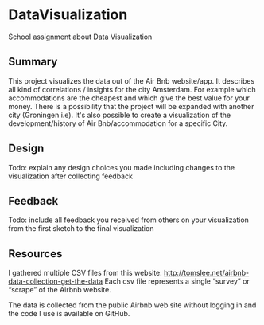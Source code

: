 # DataVisualization
School assignment about Data Visualization

## Summary
This project visualizes the data out of the Air Bnb website/app. It describes all kind of correlations / insights for the city Amsterdam. For example which accommodations are the cheapest and which give the best value for your money.
There is a possibility that the project will be expanded with another city (Groningen i.e). It's also possible to create a visualization of the development/history of Air Bnb/accommodation for a specific City.


## Design 
Todo: explain any design choices you made including changes to the visualization
after collecting feedback

## Feedback
Todo: include all feedback you received from others on your visualization from
the first sketch to the final visualization

## Resources
I gathered multiple CSV files from this website: http://tomslee.net/airbnb-data-collection-get-the-data
Each csv file represents a single “survey” or “scrape” of the Airbnb website.

The data is collected from the public Airbnb web site without logging in and the code I use is available on GitHub.